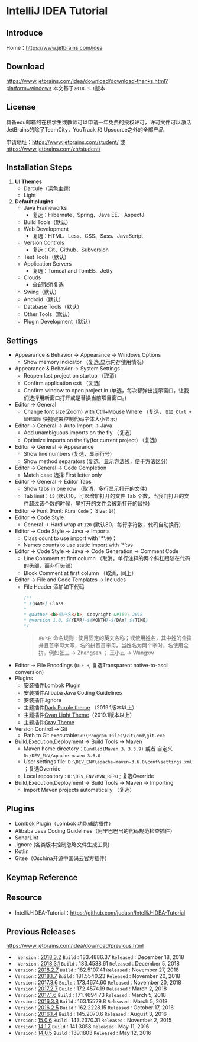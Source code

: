 # IntelliJ IDEA Tutorial

## Introduce
Home：https://www.jetbrains.com/idea
## Download
https://www.jetbrains.com/idea/download/download-thanks.html?platform=windows 本文基于`2018.3.1`版本
## License
具备edu邮箱的在校学生或教师可以申请一年免费的授权许可，许可文件可以激活JetBrains的除了TeamCity，YouTrack 和 Upsource之外的全部产品

申请地址：https://www.jetbrains.com/student/   或   https://www.jetbrains.com/zh/student/
## Installation Steps
1. **UI Themes**
   - Darcule（深色主题）
   - Light
2. **Default plugins**
   - Java Frameworks
      - 复选：Hibernate、Spring、Java EE、 AspectJ
   - Build Tools（默认）
   - Web Development
      - 复选：HTML、Less、CSS、Sass、JavaScript
   - Version Controls
      - 复选：Git、Github、Subversion
   - Test Tools（默认）
   - Application Servers
      - 复选：Tomcat and TomEE、Jetty
   - Clouds
      - 全部取消复选
   - Swing（默认）
   - Android（默认）
   - Database Tools（默认）
   - Other Tools（默认）
   - Plugin Development（默认）
## Settings
- Appearance & Behavior -> Appearance -> Windows Options
  - Show memory indicator （复选,显示内存使用情况）
- Appearance & Behavior -> System Settings
  - Reopen last project on startup （取消）
  - Confirm application exit （复选）
  - Confirm window to open project in (单选，每次都弹出提示窗口，让我们选择用新窗口打开或是替换当前项目窗口。)
- Editor -> General
  - Change font size(Zoom) with Ctrl+Mouse Where （复选，`增加 Ctrl + 鼠标滚轮` 快捷键来控制代码字体大小显示）
- Editor -> General -> Auto Import -> Java
  - Add unambiguous imports on the fly （复选）
  - Optimize imports on the fly(for current project) （复选）
- Editor -> General -> Appearance
  - Show line numbers (复选，显示行号)
  - Show method separators (复选，显示方法线，便于方法区分)
- Editor -> General -> Code Completion
  - Match case 选择 First letter only
- Editor -> General -> Editor Tabs
  - Show tabs in one row （取消，多行显示打开的文件）
  - Tab limit：`15` (默认10，可以增加打开的文件 Tab 个数，当我们打开的文件超过该个数的时候，早打开的文件会被新打开的替换)
- Editor -> Font (Font: `Fira Code`； Size: `14`)
- Editor -> Code Style
   - General -> Hard wrap at:`120` (默认80，每行字符数，代码自动换行)
- Editor -> Code Style -> Java -> Imports
   - Class count to use import with \'*\':`99`；
   - Names counts to use static import with \'*\':`99`
- Editor -> Code Style -> Java -> Code Generation -> Comment Code
   - Line Comment at first column （取消，单行注释的两个斜杠跟随在代码的头部，而非行头部）
   - Block Comment at first column （取消，同上）
- Editor -> File and Code Templates -> Includes
   - File Header 添加如下代码
      ```java
      /**
      * ${NAME} Class
      *
      * @author <b>用户名</b>, Copyright &#169; 2018
      * @version 1.0, ${YEAR}-${MONTH}-${DAY} ${TIME}
      */
      ```
      > `用户名` 命名规则 : 使用固定的英文名称；或使用姓名，其中姓的全拼并且首字母大写，名的拼音首字母。当姓名为两个字时，名使用全拼。例如张三 -> Zhangsan ； 王小五 -> Wangxw
- Editor -> File Encodings (`UTF-8`, 复选Transparent native-to-ascii conversion)
- Plugins
   - 安装插件Lombok Plugin 
   - 安装插件Alibaba Java Coding Guidelines 
   - 安装插件.ignore
   - 主题插件[Dark Purple theme](https://plugins.jetbrains.com/plugin/12100-dark-purple-theme) （2019.1版本以上）
   - 主题插件[Cyan Light Theme](https://plugins.jetbrains.com/plugin/12102-cyan-light-theme)（2019.1版本以上）
   - 主题插件[Gray Theme](https://plugins.jetbrains.com/plugin/12103-gray-theme)
- Version Control -> Git
   - Path to Git executable: `c:\Program Files\Git\cmd\git.exe`
- Build,Execution,Deployment -> Build Tools -> Maven
   - Maven home directory：`Bundled(Maven 3，3.3.9)` 或者 自定义 `D:/DEV_ENV/apache-maven-3.6.0`
   - User settings file: `D:\DEV_ENV\apache-maven-3.6.0\conf\settings.xml` ；复选Override
   - Local repository : `D:\DEV_ENV\MVN_REPO` ; 复选Override
- Build,Execution,Deployment -> Build Tools -> Maven -> Importing
   - Import Maven projects automatically （复选）

## Plugins
- Lombok Plugin（Lombok 功能辅助插件）
- Alibaba Java Coding Guidelines（阿里巴巴出的代码规范检查插件）
- SonarLint
- .ignore  (各类版本控制忽略文件生成工具)
- Kotlin
- Gitee（Oschina开源中国码云官方插件）
## Keymap Reference

## Resource
- IntelliJ-IDEA-Tutorial：https://github.com/judasn/IntelliJ-IDEA-Tutorial


## Previous Releases
 https://www.jetbrains.com/idea/download/previous.html
 - ` Version：`[2018.3.2](https://download.jetbrains.com/idea/ideaIU-2018.3.2.exe) `Build：`183.4886.37 `Released：`December 18, 2018
- ` Version：`[2018.3.1](https://download.jetbrains.com/idea/ideaIU-2018.3.1.exe) `Build：`183.4588.61 `Released：`December 5, 2018
- `Version：`[2018.2.7](https://download.jetbrains.com/idea/ideaIU-2018.2.7.exe) `Build：`182.5107.41 `Released：`November 27, 2018
- `Version：`[2018.1.7](https://download.jetbrains.com/idea/ideaIU-2018.1.7.exe) `Build：`181.5540.23 `Released：`November 20, 2018
- `Version：`[2017.3.6](https://download.jetbrains.com/idea/ideaIU-2017.3.6.exe) `Build：`173.4674.60 `Released：`November 20, 2018
- `Version：`[2017.2.7](https://download.jetbrains.com/idea/ideaIU-2017.2.7.exe) `Build：`172.4574.19 `Released：`March 2, 2018
- `Version：`[2017.1.6](https://download.jetbrains.com/idea/ideaIU-2017.1.6.exe) `Build：`171.4694.73 `Released：`March 5, 2018
- `Version：`[2016.3.8](https://download.jetbrains.com/idea/ideaIU-2016.3.8.exe) `Build：`163.15529.8 `Released：`March 5, 2018
- `Version：`[2016.2.5](https://download.jetbrains.com/idea/ideaIU-2016.2.5.exe) `Build：`162.2228.15 `Released：`October 17, 2016
- `Version：`[2016.1.4](https://download.jetbrains.com/idea/ideaIU-2016.1.4.exe) `Build：`145.2070.6 `Released：`August 3, 2016
- `Version：`[15.0.6](https://download.jetbrains.com/idea/ideaIU-15.0.6.exe) `Build：`143.2370.31 `Released：`November 2, 2015
- `Version：`[14.1.7](https://download.jetbrains.com/idea/ideaIU-14.1.7.exe) `Build：`141.3058 `Released：`May 11, 2016
- `Version：`[14.0.5](https://download.jetbrains.com/idea/ideaIU-14.0.5.exe) `Build：`139.1803 `Released：`May 12, 2016